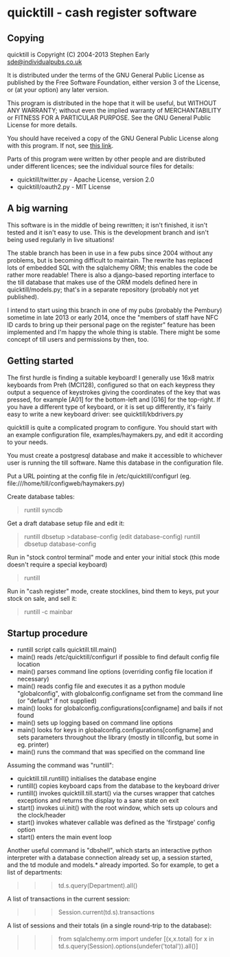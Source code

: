 quicktill - cash register software
==================================

Copying
-------

quicktill is Copyright (C) 2004-2013 Stephen Early <sde@individualpubs.co.uk>

It is distributed under the terms of the GNU General Public License
as published by the Free Software Foundation, either version 3
of the License, or (at your option) any later version.

This program is distributed in the hope that it will be useful, but
WITHOUT ANY WARRANTY; without even the implied warranty of
MERCHANTABILITY or FITNESS FOR A PARTICULAR PURPOSE.  See the GNU
General Public License for more details.

You should have received a copy of the GNU General Public License
along with this program.  If not, see [this
link](http://www.gnu.org/licenses/).

Parts of this program were written by other people and are distributed
under different licences; see the individual source files for details:
 - quicktill/twitter.py - Apache License, version 2.0
 - quicktill/oauth2.py - MIT License

A big warning
-------------

This software is in the middle of being rewritten; it isn't finished,
it isn't tested and it isn't easy to use.  This is the development
branch and isn't being used regularly in live situations!

The stable branch has been in use in a few pubs since 2004 without any
problems, but is becoming difficult to maintain.  The rewrite has
replaced lots of embedded SQL with the sqlalchemy ORM; this enables
the code be rather more readable!  There is also a django-based
reporting interface to the till database that makes use of the ORM
models defined here in quicktill/models.py; that's in a separate
repository (probably not yet published).

I intend to start using this branch in one of my pubs (probably the
Pembury) sometime in late 2013 or early 2014, once the "members of
staff have NFC ID cards to bring up their personal page on the
register" feature has been implemented and I'm happy the whole thing
is stable.  There might be some concept of till users and permissions
by then, too.

Getting started
---------------

The first hurdle is finding a suitable keyboard!  I generally use 16x8
matrix keyboards from Preh (MCI128), configured so that on each
keypress they output a sequence of keystrokes giving the coordinates
of the key that was pressed, for example [A01] for the bottom-left and
[G16] for the top-right.  If you have a different type of keyboard, or
it is set up differently, it's fairly easy to write a new keyboard
driver: see quicktill/kbdrivers.py

quicktill is quite a complicated program to configure.  You should
start with an example configuration file, examples/haymakers.py, and
edit it according to your needs.

You must create a postgresql database and make it accessible to
whichever user is running the till software.  Name this database in
the configuration file.

Put a URL pointing at the config file in /etc/quicktill/configurl
(eg. file:///home/till/configweb/haymakers.py)

Create database tables:
> runtill syncdb

Get a draft database setup file and edit it:
> runtill dbsetup >database-config
> (edit database-config)
> runtill dbsetup database-config

Run in "stock control terminal" mode and enter your initial stock
(this mode doesn't require a special keyboard)
> runtill

Run in "cash register" mode, create stocklines, bind them to keys, put
your stock on sale, and sell it:
> runtill -c mainbar

Startup procedure
-----------------

 - runtill script calls quicktill.till.main()
 - main() reads /etc/quicktill/configurl if possible to find default config file location
 - main() parses command line options (overriding config file location if necessary)
 - main() reads config file and executes it as a python module "globalconfig", with
   globalconfig.configname set from the command line (or "default" if not supplied)
 - main() looks for globalconfig.configurations[configname] and bails if not found
 - main() sets up logging based on command line options
 - main() looks for keys in globalconfig.configurations[configname] and sets parameters
   throughout the library (mostly in tillconfig, but some in eg. printer)
 - main() runs the command that was specified on the command line

Assuming the command was "runtill":

 - quicktill.till.runtill() initialises the database engine
 - runtill() copies keyboard caps from the database to the keyboard driver
 - runtill() invokes quicktill.till.start() via the curses wrapper that catches exceptions
   and returns the display to a sane state on exit
 - start() invokes ui.init() with the root window, which sets up colours and the clock/header
 - start() invokes whatever callable was defined as the 'firstpage' config option
 - start() enters the main event loop

Another useful command is "dbshell", which starts an interactive
python interpreter with a database connection already set up, a
session started, and the td module and models.* already imported.  So
for example, to get a list of departments:

>>> td.s.query(Department).all()

A list of transactions in the current session:

>>> Session.current(td.s).transactions

A list of sessions and their totals (in a single round-trip to the
database):

>>> from sqlalchemy.orm import undefer
>>> [(x,x.total) for x in td.s.query(Session).options(undefer('total')).all()]

